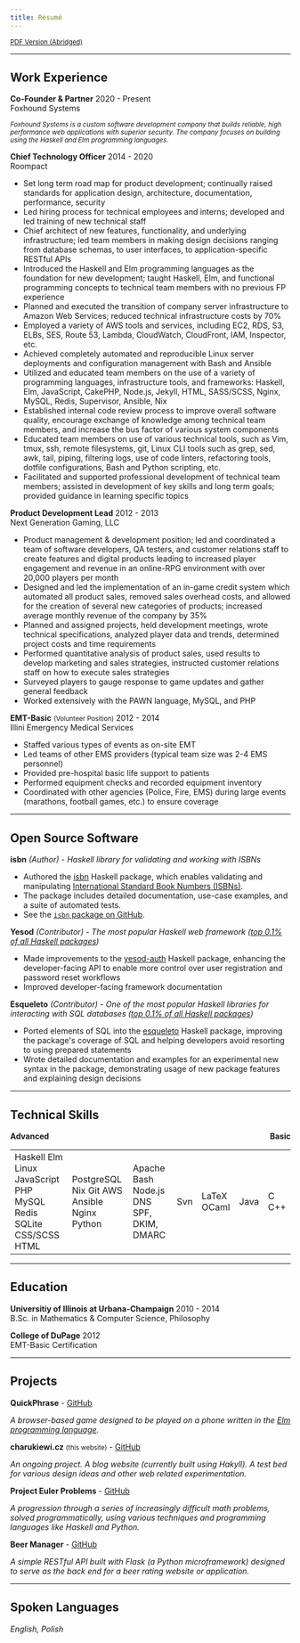 ```yaml
---
title: Résumé
---
```


<div class="resume-body">

<small>[PDF Version (Abridged)](https://github.com/charukiewicz/resume/raw/master/charukiewicz_resume.pdf)</small>


<hr>

## Work Experience

<div class="exp">

**Co-Founder & Partner** <span class="fr">2020 - Present</span><br>
Foxhound Systems 

<small><i>Foxhound Systems is a custom software development company that builds reliable, high performance web applications with superior security. The company focuses on building using the Haskell and Elm programming languages.</i></small>

**Chief Technology Officer** <span class="fr">2014 - 2020</span><br>
Roompact

* Set long term road map for product development; continually raised standards for application design, architecture, documentation, performance, security
* Led hiring process for technical employees and interns; developed and led training of new technical staff
* Chief architect of new features, functionality, and underlying infrastructure; led team members in making design decisions ranging from database schemas, to user interfaces, to application-specific RESTful APIs
* Introduced the Haskell and Elm programming languages as the foundation for new development; taught Haskell, Elm, and functional programming concepts to technical team members with no previous FP experience
* Planned and executed the transition of company server infrastructure to Amazon Web Services; reduced technical infrastructure costs by 70%
* Employed a variety of AWS tools and services, including EC2, RDS, S3, ELBs, SES, Route 53, Lambda, CloudWatch, CloudFront, IAM, Inspector, etc.
* Achieved completely automated and reproducible Linux server deployments and configuration management with Bash and Ansible
* Utilized and educated team members on the use of a variety of programming languages, infrastructure tools, and frameworks: Haskell, Elm, JavaScript, CakePHP, Node.js, Jekyll, HTML, SASS/SCSS, Nginx, MySQL, Redis, Supervisor, Ansible, Nix
* Established internal code review process to improve overall software quality, encourage exchange of knowledge among technical team members, and increase the bus factor of various system components
* Educated team members on use of various technical tools, such as Vim, tmux, ssh, remote filesystems, git, Linux CLI tools such as grep, sed, awk, tail, piping, filtering logs, use of code linters, refactoring tools, dotfile configurations, Bash and Python scripting, etc.
* Facilitated and supported professional development of technical team members; assisted in development of key skills and long term goals; provided guidance in learning specific topics

**Product Development Lead** <span class="fr">2012 - 2013</span><br>
Next Generation Gaming, LLC

* Product management & development position; led and coordinated a team of software developers, QA testers, and customer relations staff to create features and digital products leading to increased player engagement and revenue in an online-RPG environment with over 20,000 players per month
* Designed and led the implementation of an in-game credit system which automated all product sales, removed sales overhead costs, and allowed for the creation of several new categories of products; increased average monthly revenue of the company by 35%
* Planned and assigned projects, held development meetings, wrote technical specifications, analyzed player data and trends, determined project costs and time requirements
* Performed quantitative analysis of product sales, used results to develop marketing and sales strategies, instructed customer relations staff on how to execute sales strategies
* Surveyed players to gauge response to game updates and gather general feedback
* Worked extensively with the PAWN language, MySQL, and PHP

**EMT-Basic** <small>(Volunteer Position)</small> <span class="fr">2012 - 2014</span><br>
Illini Emergency Medical Services

* Staffed various types of events as on-site EMT
* Led teams of other EMS providers (typical team size was 2-4 EMS personnel)
* Provided pre-hospital basic life support to patients
* Performed equipment checks and recorded equipment inventory
* Coordinated with other agencies (Police, Fire, EMS) during large events (marathons, football games, etc.) to ensure coverage

</div>

<hr>

## Open Source Software

**isbn** *(Author)* - *Haskell library for validating and working with ISBNs*

- Authored the [isbn](https://hackage.haskell.org/package/isbn) Haskell package, which enables validating and manipulating [International Standard Book Numbers (ISBNs)](https://en.wikipedia.org/wiki/International_Standard_Book_Number).
- The package includes detailed documentation, use-case examples, and a suite of automated tests.
- See the [`isbn` package on GitHub](https://github.com/charukiewicz/hs-isbn).

**Yesod** *(Contributor)* - *The most popular Haskell web framework ([top 0.1% of all Haskell packages](https://hackage.haskell.org/packages/top))*

- Made improvements to the [yesod-auth](https://hackage.haskell.org/package/yesod-auth) Haskell package, enhancing the developer-facing API to enable more control over user registration and password reset workflows
- Improved developer-facing framework documentation

**Esqueleto** *(Contributor)* - *One of the most popular Haskell libraries for interacting with SQL databases ([top 0.1% of all Haskell packages](https://hackage.haskell.org/packages/top))*

- Ported elements of SQL into the [esqueleto](https://hackage.haskell.org/package/esqueleto) Haskell package, improving the package's coverage of SQL and helping developers avoid resorting to using prepared statements
- Wrote detailed documentation and examples for an experimental new syntax in the package, demonstrating usage of new package features and explaining design decisions

<hr>

## Technical Skills

<b>
<span class="sk-6">Advanced</span>
<span class="sk-0" style="float:right">Basic</span>
<div class="sk-grad"></div>
</b>

<table class="sk-table">
<tr>
<td class="sk sk-6">
<span>Haskell</span>
<span>Elm</span>
<span>Linux</span>
<span>JavaScript</span>
<span>PHP</span>
<span>MySQL</span>
<span>Redis</span>
<span>SQLite</span>
<span>CSS/SCSS</span>
<span>HTML</span>
</td>
<td class="sk sk-5">
<span>PostgreSQL</span>
<span>Nix</span>
<span>Git</span>
<span>AWS</span>
<span>Ansible</span>
<span>Nginx</span>
<span>Python</span>
</td>
<td class="sk sk-4">
<span>Apache</span>
<span>Bash</span>
<span>Node.js</span>
<span>DNS</span>
<span>SPF, DKIM, DMARC</span>
</td>
<td class="sk sk-3">
<span>Svn</span>
</td>
<td class="sk sk-2">
<span>LaTeX</span>
<span>OCaml</span>
</td>
<td class="sk sk-1">
<span>Java</span>
</td>
<td class="sk sk-0">
<span>C</span>
<span>C++</span>
</td>
</tr>
</table>

<hr>

## Education

**Universitiy of Illinois at Urbana-Champaign** <span class="fr">2010 - 2014</span><br>
B.Sc. in Mathematics & Computer Science, Philosophy 

**College of DuPage** <span class="fr">2012</span><br>
EMT-Basic Certification

<hr>

## Projects

**QuickPhrase** - [GitHub](https://github.com/charukiewicz/quickphrase)

*A browser-based game designed to be played on a phone written in the [Elm programming language](https://elm-lang.org).*

**charukiewi.cz** <small>(this website)</small> - [GitHub](https://github.com/charukiewicz/charukiewicz)

*An ongoing project.  A blog website (currently built using Hakyll).  A test bed for various design ideas and other web related experimentation.*

**Project Euler Problems** - [GitHub](https://github.com/charukiewicz/project-euler)

*A progression through a series of increasingly difficult math problems, solved programmatically, using various techniques and programming languages like Haskell and Python.*

**Beer Manager** - [GitHub](https://github.com/charukiewicz/beer-manager)

*A simple RESTful API built with Flask (a Python microframework) designed to serve as the back end for a beer rating website or application.*

<hr>

## Spoken Languages

*English, Polish*

</div>

